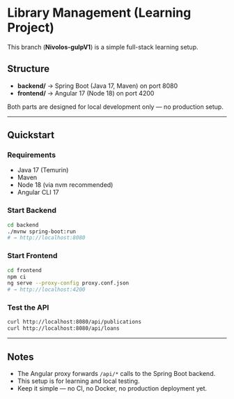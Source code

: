 # Library Management (Learning Project)

This branch (**Nivolos-gulpV1**) is a simple full-stack learning setup.

## Structure
- **backend/** → Spring Boot (Java 17, Maven) on port 8080  
- **frontend/** → Angular 17 (Node 18) on port 4200  

Both parts are designed for local development only — no production setup.

---

## Quickstart

### Requirements
- Java 17 (Temurin)
- Maven
- Node 18 (via nvm recommended)
- Angular CLI 17

### Start Backend
```bash
cd backend
./mvnw spring-boot:run
# → http://localhost:8080
```

### Start Frontend

```bash
cd frontend
npm ci
ng serve --proxy-config proxy.conf.json
# → http://localhost:4200
```

### Test the API

```bash
curl http://localhost:8080/api/publications
curl http://localhost:8080/api/loans
```

---

## Notes

* The Angular proxy forwards `/api/*` calls to the Spring Boot backend.
* This setup is for learning and local testing.
* Keep it simple — no CI, no Docker, no production deployment yet.

